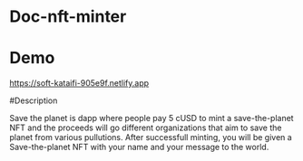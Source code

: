 # Doc-nft-minter

# Demo
https://soft-kataifi-905e9f.netlify.app

#Description

Save the planet is dapp where people pay 5 cUSD to mint a save-the-planet NFT and the proceeds will go different organizations that aim to save the planet from various pullutions. After successfull minting, you will be given a Save-the-planet NFT with your name and your message to the world.
